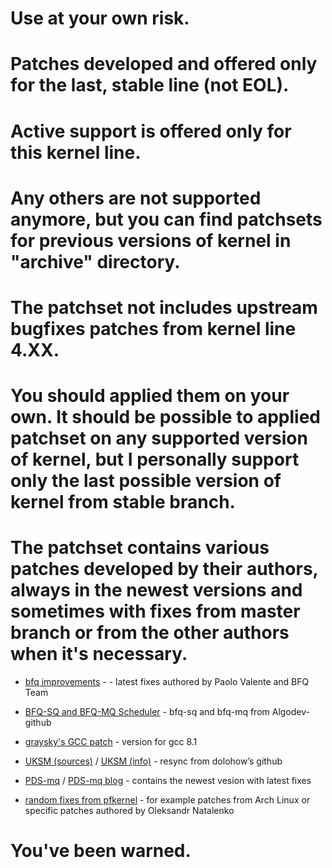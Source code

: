 # Use at your own risk.
# Patches developed and offered only for the last, stable line (not EOL). 
# Active support is offered only for this kernel line. 
# Any others are not supported anymore, but you can find patchsets for previous versions of kernel in "archive" directory. 
# The patchset not includes upstream bugfixes patches from kernel line 4.XX. 
# You should applied them on your own. It should be possible to applied patchset on any supported version of kernel, but I personally support only the last possible version of kernel from stable branch.

# The patchset contains various patches developed by their authors, always in the newest versions and sometimes with fixes from master branch or from the other authors when it's necessary. 

* [bfq improvements](https://groups.google.com/forum/#!forum/bfq-iosched) -  - latest fixes authored by Paolo Valente and BFQ Team
 
* [BFQ-SQ and BFQ-MQ Scheduler](https://github.com/Algodev-github/bfq-mq) - bfq-sq and bfq-mq from Algodev-github 

* [graysky's GCC patch](https://github.com/graysky2/kernel_gcc_patch) - version for gcc 8.1

* [UKSM (sources)](https://github.com/dolohow/uksm) / [UKSM (info)](https://www.usenix.org/sites/default/files/conference/protected-files/fast18_slides_xia.pdf) - resync from dolohow’s github

* [PDS-mq](https://github.com/cchalpha/PDS-mq) / [PDS-mq blog](http://cchalpha.blogspot.com) - contains the newest vesion with latest fixes

* [random fixes from pfkernel](https://github.com/pfactum/pf-kernel) - for example patches from Arch Linux or specific patches authored by Oleksandr Natalenko

# You've been warned. 
